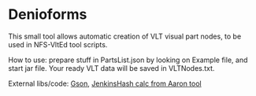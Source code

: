 # Denioforms
This small tool allows automatic creation of VLT visual part nodes, to be used in NFS-VltEd tool scripts.

How to use: prepare stuff in PartsList.json by looking on Example file, and start jar file. Your ready VLT data will be saved in VLTNodes.txt.

External libs/code: [Gson](https://github.com/google/gson), [JenkinsHash calc from Aaron tool](https://github.com/NFSTools/Aaron/blob/master/Aaron/Utils/Hashing.cs)
